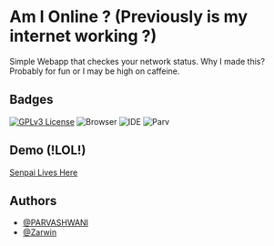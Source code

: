 
# Am I Online ? (Previously is my internet working ?)

Simple Webapp that checkes your network status. Why I made this? Probably for fun or I may be high on caffeine.

## Badges

[![GPLv3 License](https://img.shields.io/badge/License-GPL%20v3-yellow.svg)](https://opensource.org/licenses/)
![Browser](https://img.shields.io/badge/Brave-FF1B2D?logo=Brave&logoColor=white)
![IDE](https://img.shields.io/badge/Visual_Studio_Code-0078D4?logo=visual%20studio%20code&logoColor=white)
![Parv](https://badgen.net/badge/Creator/PARVASHWANI/red?icon=github)
## Demo (!LOL!)

[Senpai Lives Here](https://amionline.tk/)

## Authors

- [@PARVASHWANI](https://www.github.com/parvashwani)
- [@Zarwin](https://www.github.com/zarwin)

